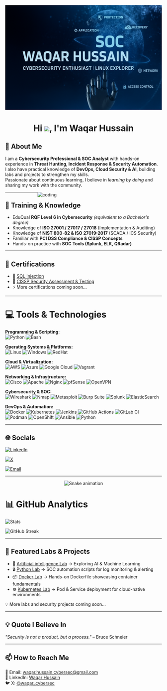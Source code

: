 <img src="https://github.com/Waqar-cyberSecurity/Waqar-cyberSecurity/blob/main/Digital%20Cybersecurity%20Interface%20Design.png" alt="logo" width="800"/>

<h1 align="center">
  Hi <img src="https://raw.githubusercontent.com/MartinHeinz/MartinHeinz/master/wave.gif" width="30px">, I'm Waqar Hussain
</h1>


## 💫 About Me  

I am a **Cybersecurity Professional & SOC Analyst** with hands-on experience in **Threat Hunting, Incident Response & Security Automation**.  
I also have practical knowledge of **DevOps, Cloud Security & AI**, building labs and projects to strengthen my skills.  
Passionate about continuous learning, I believe in *learning by doing* and sharing my work with the community.  



<img align="right" alt="coding" width="400" src="https://i.pinimg.com/originals/96/a1/25/96a1251dbda9712148bab005c5ae34e1.gif">

---

## 📜 Training & Knowledge  
- EduQual **RQF Level 6 in Cybersecurity** *(equivalent to a Bachelor's degree)*  
- Knowledge of **ISO 27001 / 27017 / 27018** (Implementation & Auditing)  
- Knowledge of **NIST 800-82 & ISO 27019:2017** (SCADA / ICS Security)  
- Familiar with **PCI DSS Compliance & CISSP Concepts**  
- Hands-on practice with **SOC Tools (Splunk, ELK, QRadar)**  

---

## 🏅 Certifications  

- 📜 [SQL Injection](https://www.udemy.com/certificate/UC-0856d143-8609-433a-b699-026b448e3eca/)  
- 🔐 [CISSP Security Assessment & Testing](https://www.linkedin.com/in/waqar-hussain-c/overlay/1743078903199/single-media-viewer/?profileId=ACoAAFjiFo0BxoXETYoDBg8RIbY-uEiLJGB5Il0)  
- ⚡ More certifications coming soon...  

---

# 💻 Tools & Technologies


**Programming & Scripting:**  
![Python](https://img.shields.io/badge/python-3670A0?style=for-the-badge&logo=python&logoColor=ffdd54) 
![Bash](https://img.shields.io/badge/bash-%23121011.svg?style=for-the-badge&logo=gnu-bash&logoColor=white)


**Operating Systems & Platforms:**  
![Linux](https://img.shields.io/badge/Linux-FCC624?style=for-the-badge&logo=linux&logoColor=black) 
![Windows](https://img.shields.io/badge/Windows-0078D6?style=for-the-badge&logo=windows&logoColor=white)
![RedHat](https://img.shields.io/badge/Red%20Hat-EE0000?style=for-the-badge&logo=redhat&logoColor=white)

**Cloud & Virtualization:**  
![AWS](https://img.shields.io/badge/AWS-%23FF9900.svg?style=for-the-badge&logo=amazon-aws&logoColor=white) 
![Azure](https://img.shields.io/badge/azure-%230072C6.svg?style=for-the-badge&logo=microsoftazure&logoColor=white) 
![Google Cloud](https://img.shields.io/badge/GoogleCloud-%234285F4.svg?style=for-the-badge&logo=google-cloud&logoColor=white) 
![Vagrant](https://img.shields.io/badge/vagrant-%231563FF.svg?style=for-the-badge&logo=vagrant&logoColor=white)

**Networking & Infrastructure:**  
![Cisco](https://img.shields.io/badge/cisco-%23049fd9.svg?style=for-the-badge&logo=cisco&logoColor=black) 
![Apache](https://img.shields.io/badge/apache-%23D42029.svg?style=for-the-badge&logo=apache&logoColor=white) 
![Nginx](https://img.shields.io/badge/nginx-%23009639.svg?style=for-the-badge&logo=nginx&logoColor=white)
 ![pfSense](https://img.shields.io/badge/pfSense-212121?style=for-the-badge&logo=pfsense&logoColor=white)
![OpenVPN](https://img.shields.io/badge/OpenVPN-EA7E20?style=for-the-badge&logo=openvpn&logoColor=white)

**Cybersecurity & SOC:**  
![Wireshark](https://img.shields.io/badge/Wireshark-1679A7?style=for-the-badge&logo=wireshark&logoColor=white)
![Nmap](https://img.shields.io/badge/Nmap-2C2C2C?style=for-the-badge&logo=nmap&logoColor=white)
![Metasploit](https://img.shields.io/badge/Metasploit-FF0000?style=for-the-badge&logo=metasploit&logoColor=white)
![Burp Suite](https://img.shields.io/badge/Burp%20Suite-F47F24?style=for-the-badge&logo=burpsuite&logoColor=white)
![Splunk](https://img.shields.io/badge/Splunk-000000?style=for-the-badge&logo=splunk&logoColor=white)
![ElasticSearch](https://img.shields.io/badge/-ElasticSearch-005571?style=for-the-badge&logo=elasticsearch)

**DevOps & Automation:**  
![Docker](https://img.shields.io/badge/docker-%230db7ed.svg?style=for-the-badge&logo=docker&logoColor=white) 
![Kubernetes](https://img.shields.io/badge/kubernetes-%23326ce5.svg?style=for-the-badge&logo=kubernetes&logoColor=white) 
![Jenkins](https://img.shields.io/badge/jenkins-%232C5263.svg?style=for-the-badge&logo=jenkins&logoColor=white) 
![GitHub Actions](https://img.shields.io/badge/github%20actions-%232671E5.svg?style=for-the-badge&logo=githubactions&logoColor=white) 
![GitLab CI](https://img.shields.io/badge/gitlab%20CI-%23181717.svg?style=for-the-badge&logo=gitlab&logoColor=white) 
![Podman](https://img.shields.io/badge/Podman-892CA0?style=for-the-badge&logo=podman&logoColor=white)
![OpenShift](https://img.shields.io/badge/OpenShift-EE0000?style=for-the-badge&logo=redhatopenshift&logoColor=white)
![Ansible](https://img.shields.io/badge/Ansible-EE0000?style=for-the-badge&logo=ansible&logoColor=white)
![Python](https://img.shields.io/badge/Python-3776AB?style=for-the-badge&logo=python&logoColor=white)


---

## 🌐 Socials  
[![LinkedIn](https://img.shields.io/badge/LinkedIn-%230077B5.svg?logo=linkedin&logoColor=white)](https://linkedin.com/in/waqar-hussain-c) 
 
[![X](https://img.shields.io/badge/X-black.svg?logo=X&logoColor=white)](https://x.com/waqar_cybersec)  

[![Email](https://img.shields.io/badge/Email-D14836?logo=gmail&logoColor=white)](mailto:waqarhussain.c@gmail.com)


---
<!-- Snake Game Repo View -->

<div align="center">
  <img src="https://profile-readme-generator.com/assets/snake.svg" alt="Snake animation" />
</div>


# 📊 GitHub Analytics  
![Stats](https://github-readme-stats.vercel.app/api?username=Waqar-cyberSecurity&show_icons=true&theme=dark&rank_icon=github&cache_seconds=21600)  

![GitHub Streak](https://streak-stats.demolab.com?user=Waqar-cyberSecurity&theme=dark&hide_border=true)


---


## 📂 Featured Labs & Projects  

- 🤖 [Artificial intelligence Lab](https://github.com/Waqar-cyberSecurity/Artificial-intelligence-Labs) → Exploring AI & Machine Learning 
- 🔒 [Python Lab](https://github.com/Waqar-cyberSecurity/Python-Automation-Deep-Dive) → SOC automation scripts for log monitoring & alerting  
- 📦 [Docker Lab](https://github.com/Waqar-cyberSecurity/Containerization-Docker-) → Hands-on Dockerfile showcasing container fundamentals  
- ☸️ [Kubernetes Lab]() → Pod & Service deployment for cloud-native environments

💡 More labs and security projects coming soon...  

---

## 💡 Quote I Believe In  
*"Security is not a product, but a process."* – Bruce Schneier  

---

## 📫 How to Reach Me  
📧 Email: waqar.hussain.cybersec@gmail.com  
💼 LinkedIn: [Waqar Hussain](https://linkedin.com/in/waqar-hussain-c)  
🐦 X: [@waqar_cybersec](https://x.com/waqar_cybersec)  
